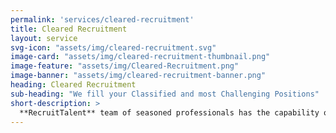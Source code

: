 ```yaml
---
permalink: 'services/cleared-recruitment'
title: Cleared Recruitment 
layout: service
svg-icon: "assets/img/cleared-recruitment.svg"
image-card: "assets/img/cleared-recruitment-thumbnail.png"
image-feature: "assets/img/Cleared-Recruitment.png"
image-banner: "assets/img/cleared-recruitment-banner.png"
heading: Cleared Recruitment 
sub-heading: "We fill your Classified and most Challenging Positions"
short-description: >
  **RecruitTalent** team of seasoned professionals has the capability of providing cleared recruiting in support of US Intelligence and other Federal and State programs. Utilizing a combined database of nearly thousands of cleared candidates, we help recruit and track candidates using our ATS at the push of a button.
---
```

